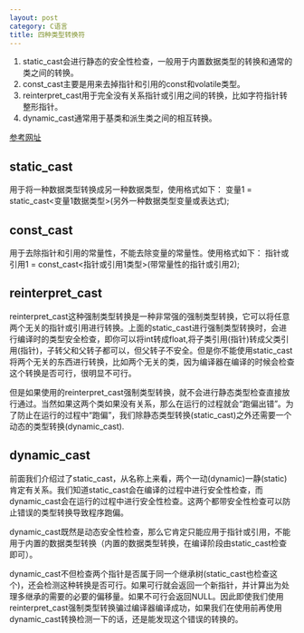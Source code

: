 ```yaml
---
layout: post
category: C语言
title: 四种类型转换符
---
```


1. static_cast会进行静态的安全性检查，一般用于内置数据类型的转换和通常的类之间的转换。
1. const_cast主要是用来去掉指针和引用的const和volatile类型。
1. reinterpret_cast用于完全没有关系指针或引用之间的转换，比如字符指针转整形指针。
1. dynamic_cast通常用于基类和派生类之间的相互转换。

[参考网址](https://www.cnblogs.com/yabin/p/6363531.html)

## static_cast

用于将一种数据类型转换成另一种数据类型，使用格式如下：
变量1 = static_cast<变量1数据类型>(另外一种数据类型变量或表达式);

## const_cast

用于去除指针和引用的常量性，不能去除变量的常量性。使用格式如下：
指针或引用1 = const_cast<指针或引用1类型>(带常量性的指针或引用2);

## reinterpret_cast

reinterpret_cast这种强制类型转换是一种非常强的强制类型转换，它可以将任意两个无关的指针或引用进行转换。上面的static_cast进行强制类型转换时，会进行编译时的类型安全检查，即你可以将int转成float,将子类引用(指针)转成父类引用(指针)，子转父和父转子都可以，但父转子不安全。但是你不能使用static_cast将两个无关的东西进行转换，比如两个无关的类，因为编译器在编译的时候会检查这个转换是否可行，很明显不可行。

但是如果使用的reinterpret_cast强制类型转换，就不会进行静态类型检查直接放行通过。当然如果这两个类如果没有关系，那么在运行的过程就会“跑偏出错”。为了防止在运行的过程中“跑偏”，我们除静态类型转换(static_cast)之外还需要一个动态的类型转换(dynamic_cast).

## dynamic_cast

前面我们介绍过了static_cast，从名称上来看，两个一动(dynamic)一静(static)肯定有关系。我们知道static_cast会在编译的过程中进行安全性检查，而dynamic_cast会在运行的过程中进行安全性检查。这两个都带安全性检查可以防止错误的类型转换导致程序跑偏。

dynamic_cast既然是动态安全性检查，那么它肯定只能应用于指针或引用，不能用于内置的数据类型转换（内置的数据类型转换，在编译阶段由static_cast检查即可）。

dynamic_cast不但检查两个指针是否属于同一个继承树(static_cast也检查这个)，还会检测这种转换是否可行。如果可行就会返回一个新指针，并计算出为处理多继承的需要的必要的偏移量。如果不可行会返回NULL。因此即使我们使用reinterpret_cast强制类型转换骗过编译器编译成功，如果我们在使用前再使用dynamic_cast转换检测一下的话，还是能发现这个错误的转换的。